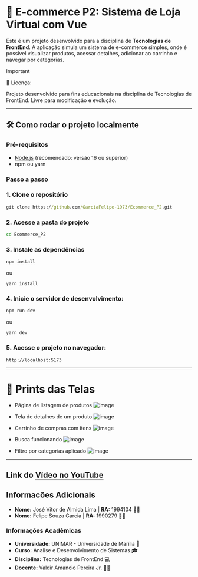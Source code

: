 # :shopping_cart: E-commerce P2: Sistema de Loja Virtual com Vue
Este é um projeto desenvolvido para a disciplina de **Tecnologias de FrontEnd**. A aplicação simula um sistema de e-commerce simples, onde é possível visualizar produtos, acessar detalhes, adicionar ao carrinho e navegar por categorias.

> [!IMPORTANT]
> :scroll: Licença:
> 
> Projeto desenvolvido para fins educacionais na disciplina de Tecnologias de FrontEnd. Livre para modificação e evolução.
>

---

## :hammer_and_wrench: Como rodar o projeto localmente

### Pré-requisitos

- [Node.js](https://nodejs.org/) (recomendado: versão 16 ou superior)
- npm ou yarn

### Passo a passo


### 1. Clone o repositório
```cmd
git clone https://github.com/GarciaFelipe-1973/Ecommerce_P2.git
```
### 2. Acesse a pasta do projeto
```cmd
cd Ecommerce_P2
```
### 3. Instale as dependências
```cmd
npm install
```
ou
``` yarn
yarn install
```
### 4. Inicie o servidor de desenvolvimento:
```cmd
npm run dev
```
ou
``` yarn
yarn dev
```
### 5. Acesse o projeto no navegador:
```cmd
http://localhost:5173
```

---

# :camera_flash: Prints das Telas

- Página de listagem de produtos
  ![image](https://github.com/user-attachments/assets/810d643c-69c7-4ae3-9cee-33bbad9ade00)


- Tela de detalhes de um produto
  ![image](https://github.com/user-attachments/assets/07f119b3-f8d3-4487-99be-798f1efd79e9)


- Carrinho de compras com itens
  ![image](https://github.com/user-attachments/assets/2ec32b87-c308-4d87-a632-eefc6d6f3905)


- Busca funcionando
  ![image](https://github.com/user-attachments/assets/f6b7071f-1e90-470a-93f2-59d9b5ec1793)


- Filtro por categorias aplicado
  ![image](https://github.com/user-attachments/assets/6534f9de-b61f-48aa-9a29-2306d4b1685f)


---

## Link do [Vídeo no YouTube](https://)

## Informacões Adicionais

- **Nome:** José Vitor de Almida Lima | **RA:** 1994104 :man_technologist:
- **Nome:** Felipe Souza Garcia | **RA:** 1990279 :man_technologist:

### Informações Acadêmicas
- **Universidade:** UNIMAR - Universidade de Marília :school:
- **Curso:** Analise e Desenvolvimento de Sistemas :mortar_board:
- **Disciplina:** Tecnologias de FrontEnd :computer:
- **Docente:** Valdir Amancio Pereira Jr. :man_teacher:
